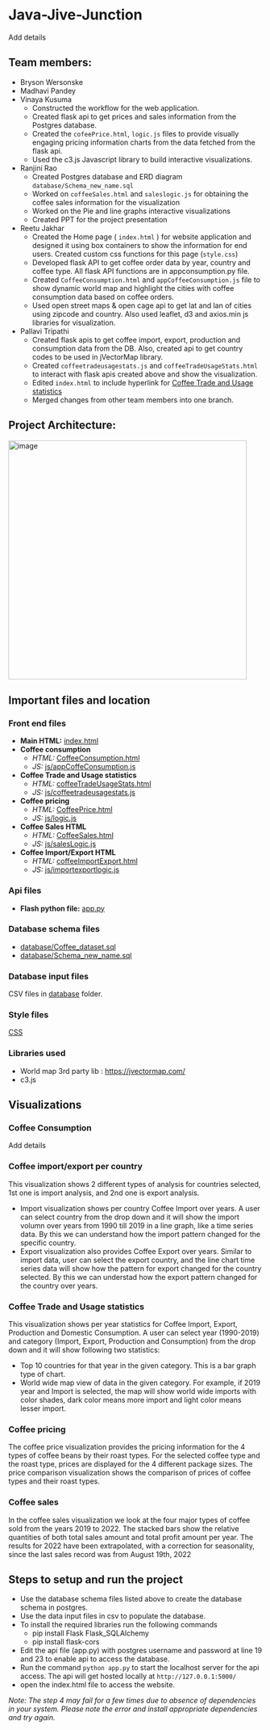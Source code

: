 # Java-Jive-Junction
Add details

## Team members:
* Bryson Wersonske
* Madhavi Pandey
* Vinaya Kusuma
   * Constructed the workflow for the web application.  
   * Created flask api to get prices and sales information from the Postgres database.
   * Created the `cofeePrice.html`, `logic.js` files to provide visually engaging pricing information charts from the data fetched from the flask api.
   * Used the c3.js Javascript library to build interactive visualizations.
* Ranjini Rao
  * Created Postgres database and ERD diagram `database/Schema_new_name.sql`
  * Worked on `coffeeSales.html` and `saleslogic.js` for obtaining the coffee sales information for the visualization
  * Worked on the Pie and line graphs interactive visualizations
  * Created PPT for the project presentation
* Reetu Jakhar
   * Created the Home page ( `index.html` ) for website application and designed it using box containers to show the information for end users. Created custom css functions for this page (`style.css`)
   * Developed flask API to get coffee order data by year, country and coffee type. All flask API functions are in appconsumption.py file.
   * Created `CoffeeConsumption.html` and `appCoffeeConsumption.js` file to show dynamic world map and highlight the cities with coffee consumption data based on coffee orders.
   * Used open street maps & open cage api to get lat and lan of cities using zipcode and country. Also used leaflet, d3 and axios.min js libraries for visualization.
* Pallavi Tripathi
  * Created flask apis to get coffee import, export, production and consumption data from the DB. Also, created api to get country codes to be used in jVectorMap library.
  * Created `coffeetradeusagestats.js` and `coffeeTradeUsageStats.html` to interact with flask apis created above and show the visualization.
  * Edited `index.html` to include hyperlink for [Coffee Trade and Usage statistics](coffeeTradeUsageStats.html)
  * Merged changes from other team members into one branch.

## Project Architecture:
<img width="473" alt="image" src="https://github.com/ranjini-rao/Java-Jive-Junction/assets/81578500/64f07f13-6013-4be4-a8ad-47d1fcfb4903">

## Important files and location
### Front end files
* **Main HTML:** [index.html](https://github.com/ranjini-rao/Java-Jive-Junction/blob/vinaya_branch/index.html)
* **Coffee consumption**
  * *HTML:* [CoffeeConsumption.html](https://github.com/ranjini-rao/Java-Jive-Junction/blob/vinaya_branch/CoffeeConsumption.html)
  * *JS:* [js/appCoffeConsumption.js](https://github.com/ranjini-rao/Java-Jive-Junction/blob/vinaya_branch/js/appCoffeConsumption.js)  
* **Coffee Trade and Usage statistics**
  * *HTML:* [coffeeTradeUsageStats.html](https://github.com/ranjini-rao/Java-Jive-Junction/blob/vinaya_branch/coffeeTradeUsageStats.html)
  * *JS:* [js/coffeetradeusagestats.js](https://github.com/ranjini-rao/Java-Jive-Junction/blob/vinaya_branch/js/coffeetradeusagestats.js)
* **Coffee pricing**
  * *HTML:* [CoffeePrice.html](https://github.com/ranjini-rao/Java-Jive-Junction/blob/vinaya_branch/CoffeePrice.html)
  * *JS:* [js/logic.js](https://github.com/ranjini-rao/Java-Jive-Junction/blob/vinaya_branch/js/logic.js) 
* **Coffee Sales HTML**
  * *HTML:* [CoffeeSales.html](https://github.com/ranjini-rao/Java-Jive-Junction/blob/vinaya_branch/CoffeeSales.html)
  * *JS:* [js/salesLogic.js](https://github.com/ranjini-rao/Java-Jive-Junction/blob/vinaya_branch/js/salesLogic.js)
* **Coffee Import/Export HTML**
  * *HTML:* [coffeeImportExport.html](https://github.com/ranjini-rao/Java-Jive-Junction/blob/vinaya_branch/coffeeImportExport.html)
  * *JS:* [js/importexportlogic.js](https://github.com/ranjini-rao/Java-Jive-Junction/blob/vinaya_branch/js/importexportlogic.js)  
 
### Api files
* **Flash python file:** [app.py](https://github.com/ranjini-rao/Java-Jive-Junction/blob/vinaya_branch/app.py)

### Database schema files
* [database/Coffee_dataset.sql](https://github.com/ranjini-rao/Java-Jive-Junction/blob/vinaya_branch/database/Coffee_dataset.sql)
* [database/Schema_new_name.sql](https://github.com/ranjini-rao/Java-Jive-Junction/blob/vinaya_branch/database/Schema_new_name.sql)

### Database input files
CSV files in [database](https://github.com/ranjini-rao/Java-Jive-Junction/tree/vinaya_branch/database) folder.

### Style files
[CSS](https://github.com/ranjini-rao/Java-Jive-Junction/tree/vinaya_branch/CSS)

### Libraries used
* World map 3rd party lib : https://jvectormap.com/
* c3.js
  
## Visualizations

### Coffee Consumption
Add details

### Coffee import/export per country
This visualization shows 2 different types of analysis for countries selected, 1st one is import analysis, and 2nd one is export analysis.
* Import visualization shows per country Coffee Import over years. A user can select country from the drop down and it will show the import volumn over years from 1990 till 2019 in a line graph, like a time series data. By this we can understand how the import pattern changed for the specific country. 
* Export visualization also provides Coffee Export over years. Similar to import data, user can select the export country, and the line chart time series data will show how the pattern for export changed for the country selected. By this we can understad how the export pattern changed for the country over years.

### Coffee Trade and Usage statistics
This visualization shows per year statistics for Coffee Import, Export, Production and Domestic Consumption. A user can select year (1990-2019) and category (Import, Export, Production and Consumption) from the drop down and it will show following two statistics:
* Top 10 countries for that year in the given category. This is a bar graph type of chart.
* World wide map view of data in the given category. For example, if 2019 year and Import is selected, the map will show world wide imports with color shades, dark color means more import and light color means lesser import.

### Coffee pricing
The coffee price visualization provides the pricing information for the 4 types of coffee beans by their roast types. For the selected coffee type and the roast type, prices are displayed for the 4 different package sizes. The price comparison visualization shows the comparison of prices of coffee types and their roast types.

### Coffee sales
In the coffee sales visualization we look at the four major types of coffee sold from the years 2019 to 2022. The stacked bars show the relative quantities of both total sales amount and total profit amount per year. The results for 2022 have been extrapolated, with a correction for seasonality, since the last sales record was from August 19th, 2022


## Steps to setup and run the project
* Use the database schema files listed above to create the database schema in postgres.
* Use the data input files in csv to populate the database.
* To install the required libraries run the following commands
   * pip install Flask Flask_SQLAlchemy
   * pip install flask-cors
* Edit the api file (app.py) with postgres username and password at line 19 and 23 to enable api to access the database.
* Run the command `python app.py` to start the localhost server for the api access. The api will get hosted locally at `http://127.0.0.1:5000/`
* open the index.html file to access the website.

*Note: The step 4 may fail for a few times due to absence of dependencies in your system. Please note the error and install appropriate dependencies and try again.*
